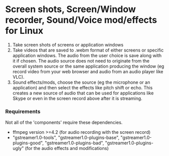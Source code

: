 # Screen shots, Screen/Window recorder, Sound/Voice mod/effects for Linux

1. Take screen shots of screens or application windows
2. Take videos that are saved to .webm format of either screens or specific application windows. The audio from the user choice is save along with it if chosen. The audio source does not need to originate from the overall system source or the same application producing the window (eg record video from your web browser and audio from an audio player like VLC).
3. Sound effects/mods, choose the source (eg the microphone or an application) and then select the effects like pitch shift or echo. This creates a new source of audio that can be used for applications like Skype or even in the screen record above after it is streaming.

### Requirements

Not all of the 'components' require these dependencies.

-  ffmpeg version >=4.2 (for audio recording with the screen record)
- "gstreamer1.0-tools", "gstreamer1.0-plugins-base", "gstreamer1.0-plugins-good", "gstreamer1.0-plugins-bad", "gstreamer1.0-plugins-ugly" (for the audio effects and modifications)

  

